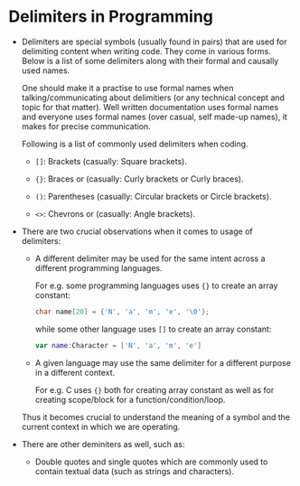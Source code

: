 # Delimiters in Programming

-   Delimiters are special symbols (usually found in pairs) that are used for delimiting content when writing code. They come in various forms. Below is a list of some delimiters along with their formal and causally used names.

    One should make it a practise to use formal names when talking/communicating about delimitiers (or any technical concept and topic for that matter). Well written documentation uses formal names and everyone uses formal names (over casual, self made-up names), it makes for precise communication.

    Following is a list of commonly used delimiters when coding.

    -   `[]`: Brackets (casually: Square brackets).

    -   `{}`: Braces or (casually: Curly brackets or Curly braces).

    -   `()`: Parentheses (casually: Circular brackets or Circle brackets).

    -   `<>`: Chevrons or (casually: Angle brackets).

-   There are two crucial observations when it comes to usage of delimiters:

    -   A different delimiter may be used for the same intent across a different programming languages.

        For e.g. some programming languages uses `{}` to create an array constant:

        ```c
        char name[20] = {'N', 'a', 'm', 'e', '\0'};
        ```

        while some other language uses `[]` to create an array constant:

        ```swift
        var name:Character = ['N', 'a', 'm', 'e']
        ```

    -   A given language may use the same delimiter for a different purpose in a different context.

        For e.g. C uses `{}` both for creating array constant as well as for creating scope/block for a function/condition/loop.

    Thus it becomes crucial to understand the meaning of a symbol and the current context in which we are operating.

-   There are other deminiters as well, such as:

    -   Double quotes and single quotes which are commonly used to contain textual data (such as strings and characters).
